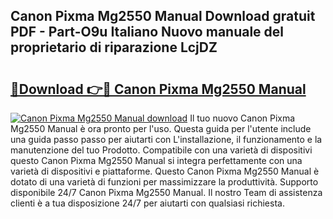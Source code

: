 ## Canon Pixma Mg2550 Manual Download gratuit PDF - Part-O9u Italiano Nuovo manuale del proprietario di riparazione LcjDZ

# <h2><a href="http://df99our.blite.top/?on=Canon+Pixma+Mg2550+Manual">🔗Download 👉🔴 Canon Pixma Mg2550 Manual</a></h2>

[![Canon Pixma Mg2550 Manual download](https://i.imgur.com/lujVjoI.png)](http://df99our.blite.top/?on=Canon+Pixma+Mg2550+Manual)
Il tuo nuovo Canon Pixma Mg2550 Manual è ora pronto per l'uso. Questa guida per l'utente include una guida passo passo per aiutarti con L'installazione, il funzionamento e la manutenzione del tuo Prodotto. Compatibile con una varietà di dispositivi questo Canon Pixma Mg2550 Manual si integra perfettamente con una varietà di dispositivi e piattaforme. Questo Canon Pixma Mg2550 Manual è dotato di una varietà di funzioni per massimizzare la produttività. Supporto disponibile 24/7 Canon Pixma Mg2550 Manual. Il nostro Team di assistenza clienti è a tua disposizione 24/7 per aiutarti con qualsiasi richiesta.
